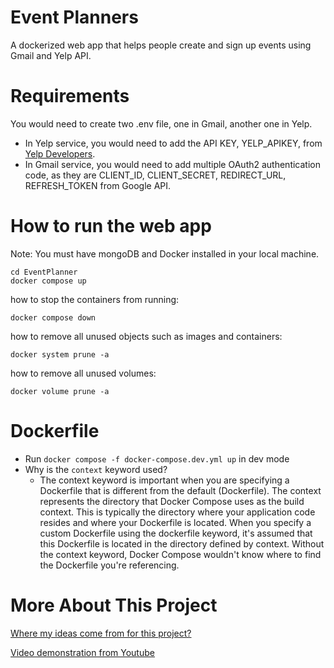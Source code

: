 # Event Planners
A dockerized web app that helps people create and sign up events using Gmail and Yelp API.

# Requirements
You would need to create two .env file, one in Gmail, another one in Yelp.
- In Yelp service, you would need to add the API KEY, YELP_APIKEY, from [Yelp Developers](https://www.google.com/search?client=safari&rls=en&q=yelp+developer&ie=UTF-8&oe=UTF-8&dlnr=1&sei=SgjwZKLVNIe15NoPwLK2mAk).
- In Gmail service, you would need to add multiple OAuth2 authentication code, as they are CLIENT_ID, CLIENT_SECRET, REDIRECT_URL, REFRESH_TOKEN from Google API.

# How to run the web app
Note: You must have mongoDB and Docker installed in your local machine.
```
cd EventPlanner
docker compose up
```
how to stop the containers from running:
```
docker compose down
```
how to remove all unused objects such as images and containers:
```
docker system prune -a
```
how to remove all unused volumes:
```
docker volume prune -a
```

# Dockerfile
- Run `docker compose -f docker-compose.dev.yml up` in dev mode
- Why is the `context` keyword used?
    - The context keyword is important when you are specifying a Dockerfile that is different from the default (Dockerfile). The context represents the directory that Docker Compose uses as the build context. This is typically the directory where your application code resides and where your Dockerfile is located. When you specify a custom Dockerfile using the dockerfile keyword, it's assumed that this Dockerfile is located in the directory defined by context. Without the context keyword, Docker Compose wouldn't know where to find the Dockerfile you're referencing.

# More About This Project

[Where my ideas come from for this project?](https://github.com/algebra2boy/EventPlanner/blob/main/Ideas.md)

[Video demonstration from Youtube](https://youtu.be/SlSaHrCOxC0)